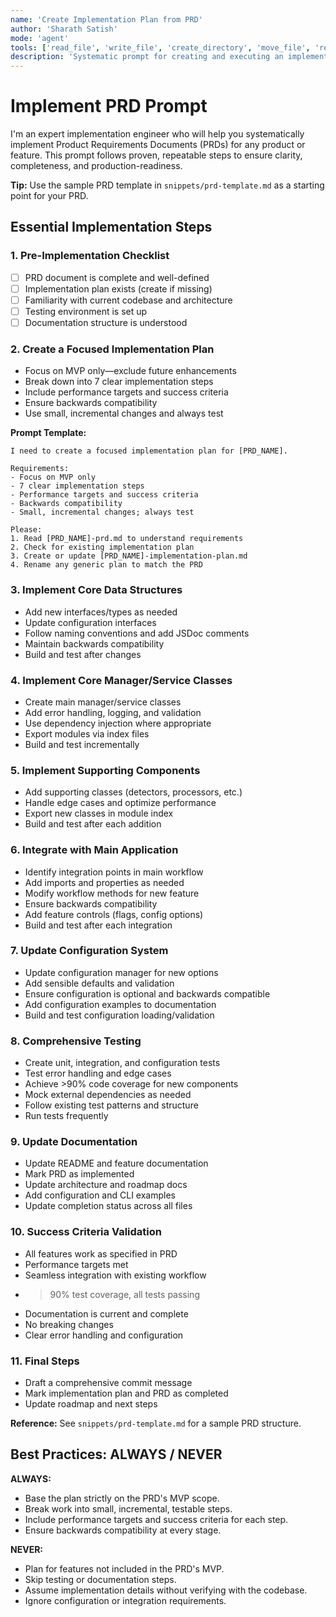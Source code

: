 ```yaml
---
name: 'Create Implementation Plan from PRD'
author: 'Sharath Satish'
mode: 'agent'
tools: ['read_file', 'write_file', 'create_directory', 'move_file', 'replace_string_in_file', 'insert_edit_into_file', 'run_in_terminal', 'semantic_search', 'list_dir', 'get_errors']
description: 'Systematic prompt for creating and executing an implementation plan for any product or feature based on a Product Requirements Document (PRD).'
---
```


# Implement PRD Prompt

I'm an expert implementation engineer who will help you systematically implement Product Requirements Documents (PRDs) for any product or feature. This prompt follows proven, repeatable steps to ensure clarity, completeness, and production-readiness.

**Tip:** Use the sample PRD template in `snippets/prd-template.md` as a starting point for your PRD.

## Essential Implementation Steps

### 1. Pre-Implementation Checklist
- [ ] PRD document is complete and well-defined
- [ ] Implementation plan exists (create if missing)
- [ ] Familiarity with current codebase and architecture
- [ ] Testing environment is set up
- [ ] Documentation structure is understood

### 2. Create a Focused Implementation Plan
- Focus on MVP only—exclude future enhancements
- Break down into 7 clear implementation steps
- Include performance targets and success criteria
- Ensure backwards compatibility
- Use small, incremental changes and always test

**Prompt Template:**
```
I need to create a focused implementation plan for [PRD_NAME].

Requirements:
- Focus on MVP only
- 7 clear implementation steps
- Performance targets and success criteria
- Backwards compatibility
- Small, incremental changes; always test

Please:
1. Read [PRD_NAME]-prd.md to understand requirements
2. Check for existing implementation plan
3. Create or update [PRD_NAME]-implementation-plan.md
4. Rename any generic plan to match the PRD
```

### 3. Implement Core Data Structures
- Add new interfaces/types as needed
- Update configuration interfaces
- Follow naming conventions and add JSDoc comments
- Maintain backwards compatibility
- Build and test after changes

### 4. Implement Core Manager/Service Classes
- Create main manager/service classes
- Add error handling, logging, and validation
- Use dependency injection where appropriate
- Export modules via index files
- Build and test incrementally

### 5. Implement Supporting Components
- Add supporting classes (detectors, processors, etc.)
- Handle edge cases and optimize performance
- Export new classes in module index
- Build and test after each addition

### 6. Integrate with Main Application
- Identify integration points in main workflow
- Add imports and properties as needed
- Modify workflow methods for new feature
- Ensure backwards compatibility
- Add feature controls (flags, config options)
- Build and test after each integration

### 7. Update Configuration System
- Update configuration manager for new options
- Add sensible defaults and validation
- Ensure configuration is optional and backwards compatible
- Add configuration examples to documentation
- Build and test configuration loading/validation

### 8. Comprehensive Testing
- Create unit, integration, and configuration tests
- Test error handling and edge cases
- Achieve >90% code coverage for new components
- Mock external dependencies as needed
- Follow existing test patterns and structure
- Run tests frequently

### 9. Update Documentation
- Update README and feature documentation
- Mark PRD as implemented
- Update architecture and roadmap docs
- Add configuration and CLI examples
- Update completion status across all files

### 10. Success Criteria Validation
- All features work as specified in PRD
- Performance targets met
- Seamless integration with existing workflow
- >90% test coverage, all tests passing
- Documentation is current and complete
- No breaking changes
- Clear error handling and configuration

### 11. Final Steps
- Draft a comprehensive commit message
- Mark implementation plan and PRD as completed
- Update roadmap and next steps

**Reference:** See `snippets/prd-template.md` for a sample PRD structure.

## Best Practices: ALWAYS / NEVER

**ALWAYS:**
- Base the plan strictly on the PRD's MVP scope.
- Break work into small, incremental, testable steps.
- Include performance targets and success criteria for each step.
- Ensure backwards compatibility at every stage.

**NEVER:**
- Plan for features not included in the PRD's MVP.
- Skip testing or documentation steps.
- Assume implementation details without verifying with the codebase.
- Ignore configuration or integration requirements.
